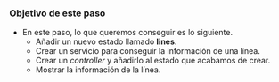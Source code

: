 ### Objetivo de este paso

- En este paso, lo que queremos conseguir es lo siguiente.
    - Añadir un nuevo estado llamado **lines**.
    - Crear un servicio para conseguir la información de una línea.
    - Crear un *controller* y añadirlo al estado que acabamos de crear.
    - Mostrar la información de la línea.
